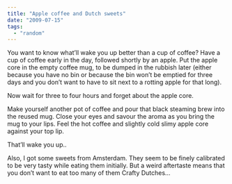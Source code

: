 ```yaml
---
title: "Apple coffee and Dutch sweets"
date: "2009-07-15"
tags: 
  - "random"
---
```


You want to know what’ll wake you up better than a cup of coffee? Have a cup of coffee early in the day, followed shortly by an apple. Put the apple core in the empty coffee mug, to be dumped in the rubbish later (either because you have no bin or because the bin won’t be emptied for three days and you don’t want to have to sit next to a rotting apple for that long).

Now wait for three to four hours and forget about the apple core.

Make yourself another pot of coffee and pour that black steaming brew into the reused mug. Close your eyes and savour the aroma as you bring the mug to your lips. Feel the hot coffee and slightly cold slimy apple core against your top lip.

That’ll wake you up..

Also, I got some sweets from Amsterdam. They seem to be finely calibrated to be very tasty while eating them initially. But a weird aftertaste means that you don’t want to eat too many of them Crafty Dutches…
